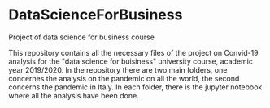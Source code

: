 # DataScienceForBusiness
Project of data science for business course

This repository contains all the necessary files of the project on Convid-19 analysis for the 
"data science for buisiness" university course, academic year 2019/2020.
In the repository there are two main folders, one concernes the analysis on the pandemic on all the world,
the second concerns the pandemic in Italy. In each folder, there is the jupyter notebook where all the
analysis have been done.

